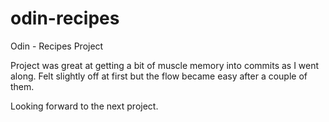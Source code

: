 # odin-recipes
Odin - Recipes Project

Project was great at getting a bit of muscle memory into commits as I went along. Felt slightly off at first but the flow became easy after a couple of them.

Looking forward to the next project.